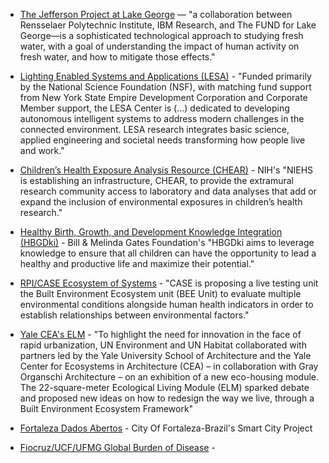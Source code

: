 * [The Jefferson Project at Lake George](http://jeffersonproject.rpi.edu/) — "a collaboration between Rensselaer Polytechnic Institute, IBM Research, and The FUND for Lake George—is a sophisticated technological approach to studying fresh water, with a goal of understanding the impact of human activity on fresh water, and how to mitigate those effects."

* [Lighting Enabled Systems and Applications (LESA)](https://lesa.rpi.edu/) - "Funded primarily by the National Science Foundation (NSF), with matching fund support from New York State Empire Development Corporation and Corporate Member support, the LESA Center is (...) dedicated to developing autonomous intelligent systems to address modern challenges in the connected environment. LESA research integrates basic science, applied engineering and societal needs transforming how people live and work."

* [Children’s Health Exposure Analysis Resource (CHEAR)](https://www.niehs.nih.gov/research/supported/exposure/chear/) - NIH's "NIEHS is establishing an infrastructure, CHEAR, to provide the extramural research community access to laboratory and data analyses that add or expand the inclusion of environmental exposures in children’s health research."

* [Healthy Birth, Growth, and Development Knowledge Integration (HBGDki)](http://hbgdki.org/) - Bill & Melinda Gates Foundation's "HBGDki aims to leverage knowledge to ensure that all children can have the opportunity to lead a healthy and productive life and maximize their potential."

* [RPI/CASE Ecosystem of Systems](http://www.case.rpi.edu/page/project.php?pageid=13) - "CASE is proposing a live testing unit the Built Environment Ecosystem unit (BEE Unit) to evaluate multiple environmental conditions alongside human health indicators in order to establish relationships between environmental factors."

* [Yale CEA's ELM](https://www.cea.yale.edu/elm) - "To highlight the need for innovation in the face of rapid urbanization, UN Environment and UN Habitat collaborated with partners led by the Yale University School of Architecture and the Yale Center for Ecosystems in Architecture (CEA) – in collaboration with Gray Organschi Architecture – on an exhibition of a new eco-housing module. The 22-square-meter Ecological Living Module (ELM) sparked debate and proposed new ideas on how to redesign the way we live, through a Built Environment Ecosystem Framework"

* [Fortaleza Dados Abertos](http://dados.fortaleza.ce.gov.br/portal/) - City Of Fortaleza-Brazil's Smart City Project

* [Fiocruz/UCF/UFMG Global Burden of Disease](https://portal.fiocruz.br/noticia/aspectos-teoricos-e-praticos-do-processo-de-estimativa-da-carga-de-doenca-e-tema-de-curso-na) - 
 